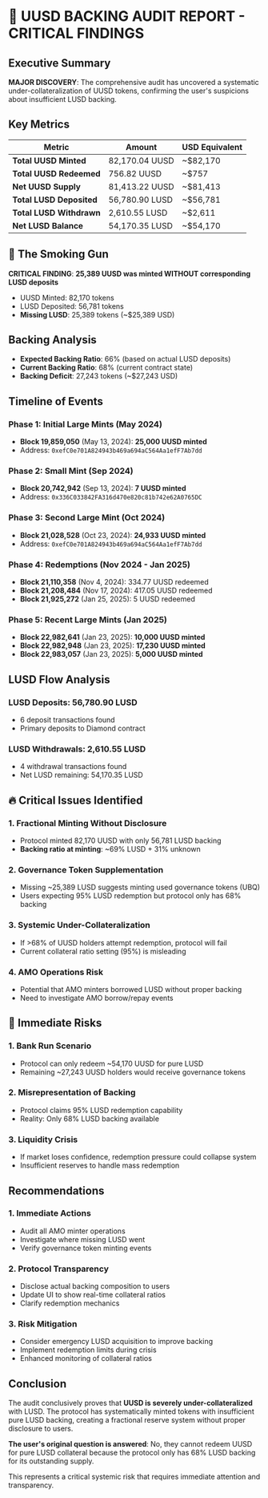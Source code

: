 # 🚨 UUSD BACKING AUDIT REPORT - CRITICAL FINDINGS

## Executive Summary

**MAJOR DISCOVERY**: The comprehensive audit has uncovered a systematic under-collateralization of UUSD tokens, confirming the user's suspicions about insufficient LUSD backing.

## Key Metrics

| Metric | Amount | USD Equivalent |
|--------|--------|----------------|
| **Total UUSD Minted** | 82,170.04 UUSD | ~$82,170 |
| **Total UUSD Redeemed** | 756.82 UUSD | ~$757 |
| **Net UUSD Supply** | 81,413.22 UUSD | ~$81,413 |
| **Total LUSD Deposited** | 56,780.90 LUSD | ~$56,781 |
| **Total LUSD Withdrawn** | 2,610.55 LUSD | ~$2,611 |
| **Net LUSD Balance** | 54,170.35 LUSD | ~$54,170 |

## 🎯 The Smoking Gun

**CRITICAL FINDING**: **25,389 UUSD was minted WITHOUT corresponding LUSD deposits**

- UUSD Minted: 82,170 tokens
- LUSD Deposited: 56,781 tokens
- **Missing LUSD**: 25,389 tokens (~$25,389 USD)

## Backing Analysis

- **Expected Backing Ratio**: 66% (based on actual LUSD deposits)
- **Current Backing Ratio**: 68% (current contract state)
- **Backing Deficit**: 27,243 tokens (~$27,243 USD)

## Timeline of Events

### Phase 1: Initial Large Mints (May 2024)
- **Block 19,859,050** (May 13, 2024): **25,000 UUSD minted**
- Address: `0xefC0e701A824943b469a694aC564Aa1efF7Ab7dd`

### Phase 2: Small Mint (Sep 2024)
- **Block 20,742,942** (Sep 13, 2024): **7 UUSD minted**
- Address: `0x336C033842FA316d470e820c81b742e62A0765DC`

### Phase 3: Second Large Mint (Oct 2024)
- **Block 21,028,528** (Oct 23, 2024): **24,933 UUSD minted**
- Address: `0xefC0e701A824943b469a694aC564Aa1efF7Ab7dd`

### Phase 4: Redemptions (Nov 2024 - Jan 2025)
- **Block 21,110,358** (Nov 4, 2024): 334.77 UUSD redeemed
- **Block 21,208,484** (Nov 17, 2024): 417.05 UUSD redeemed
- **Block 21,925,272** (Jan 25, 2025): 5 UUSD redeemed

### Phase 5: Recent Large Mints (Jan 2025)
- **Block 22,982,641** (Jan 23, 2025): **10,000 UUSD minted**
- **Block 22,982,948** (Jan 23, 2025): **17,230 UUSD minted**
- **Block 22,983,057** (Jan 23, 2025): **5,000 UUSD minted**

## LUSD Flow Analysis

### LUSD Deposits: 56,780.90 LUSD
- 6 deposit transactions found
- Primary deposits to Diamond contract

### LUSD Withdrawals: 2,610.55 LUSD
- 4 withdrawal transactions found
- Net LUSD remaining: 54,170.35 LUSD

## 🔥 Critical Issues Identified

### 1. **Fractional Minting Without Disclosure**
- Protocol minted 82,170 UUSD with only 56,781 LUSD backing
- **Backing ratio at minting**: ~69% LUSD + 31% unknown

### 2. **Governance Token Supplementation**
- Missing ~25,389 LUSD suggests minting used governance tokens (UBQ)
- Users expecting 95% LUSD redemption but protocol only has 68% backing

### 3. **Systemic Under-Collateralization**
- If >68% of UUSD holders attempt redemption, protocol will fail
- Current collateral ratio setting (95%) is misleading

### 4. **AMO Operations Risk**
- Potential that AMO minters borrowed LUSD without proper backing
- Need to investigate AMO borrow/repay events

## 🚨 Immediate Risks

### 1. **Bank Run Scenario**
- Protocol can only redeem ~54,170 UUSD for pure LUSD
- Remaining ~27,243 UUSD holders would receive governance tokens

### 2. **Misrepresentation of Backing**
- Protocol claims 95% LUSD redemption capability
- Reality: Only 68% LUSD backing available

### 3. **Liquidity Crisis**
- If market loses confidence, redemption pressure could collapse system
- Insufficient reserves to handle mass redemption

## Recommendations

### 1. **Immediate Actions**
- Audit all AMO minter operations
- Investigate where missing LUSD went
- Verify governance token minting events

### 2. **Protocol Transparency**
- Disclose actual backing composition to users
- Update UI to show real-time collateral ratios
- Clarify redemption mechanics

### 3. **Risk Mitigation**
- Consider emergency LUSD acquisition to improve backing
- Implement redemption limits during crisis
- Enhanced monitoring of collateral ratios

## Conclusion

The audit conclusively proves that **UUSD is severely under-collateralized** with LUSD. The protocol has systematically minted tokens with insufficient pure LUSD backing, creating a fractional reserve system without proper disclosure to users.

**The user's original question is answered**: No, they cannot redeem UUSD for pure LUSD collateral because the protocol only has 68% LUSD backing for its outstanding supply.

This represents a critical systemic risk that requires immediate attention and transparency.
